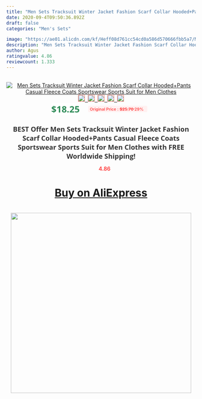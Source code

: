 ```yaml
---
title: "Men Sets Tracksuit Winter Jacket Fashion Scarf Collar Hooded+Pants Casual Fleece Coats Sportswear Sports Suit for Men Clothes"
date: 2020-09-4T09:50:36.892Z
draft: false
categories: "Men's Sets"

image: "https://ae01.alicdn.com/kf/Heff08d761cc54cd0a586d570666fbb5a7/Men-Sets-Tracksuit-Winter-Jacket-Fashion-Scarf-Collar-Hooded-Pants-Casual-Fleece-Coats-Sportswear-Sports-Suit.jpg"
description: "Men Sets Tracksuit Winter Jacket Fashion Scarf Collar Hooded+Pants Casual Fleece Coats Sportswear Sports Suit for Men Clothes"
author: Agus
ratingvalue: 4.86
reviewcount: 1.333
---
```

<br>
<div style="text-align: center;">
<a href="https://s.click.aliexpress.com/e/_ACy5o1" target="_blank" rel="nofollow noopener noreferrer"><img alt="Men Sets Tracksuit Winter Jacket Fashion Scarf Collar Hooded+Pants Casual Fleece Coats Sportswear Sports Suit for Men Clothes" class="magnifier-image" src="https://ae01.alicdn.com/kf/Heff08d761cc54cd0a586d570666fbb5a7/Men-Sets-Tracksuit-Winter-Jacket-Fashion-Scarf-Collar-Hooded-Pants-Casual-Fleece-Coats-Sportswear-Sports-Suit.jpg_640x640.jpg">
<br>
<img style="border:1px solid salmon" src="https://ae01.alicdn.com/kf/Heff08d761cc54cd0a586d570666fbb5a7/Men-Sets-Tracksuit-Winter-Jacket-Fashion-Scarf-Collar-Hooded-Pants-Casual-Fleece-Coats-Sportswear-Sports-Suit.jpg_120x120.jpg">&nbsp;&nbsp;<img style="border:1px solid salmon" src="https://ae01.alicdn.com/kf/H40db25321479472c8034c5b3fe77df631/Men-Sets-Tracksuit-Winter-Jacket-Fashion-Scarf-Collar-Hooded-Pants-Casual-Fleece-Coats-Sportswear-Sports-Suit.jpg_120x120.jpg">&nbsp;&nbsp;<img style="border:1px solid salmon" src="https://ae01.alicdn.com/kf/Hf4487f1824574e0abb31ce1ab44a469a4/Men-Sets-Tracksuit-Winter-Jacket-Fashion-Scarf-Collar-Hooded-Pants-Casual-Fleece-Coats-Sportswear-Sports-Suit.jpg_120x120.jpg">&nbsp;&nbsp;<img style="border:1px solid salmon" src="https://ae01.alicdn.com/kf/Hdfbe12fffb19441b8421a2af47b708471/Men-Sets-Tracksuit-Winter-Jacket-Fashion-Scarf-Collar-Hooded-Pants-Casual-Fleece-Coats-Sportswear-Sports-Suit.jpg_120x120.jpg">&nbsp;&nbsp;<img style="border:1px solid salmon" src="https://ae01.alicdn.com/kf/Hd3b2136a959547edb9c00e259b3008f0m/Men-Sets-Tracksuit-Winter-Jacket-Fashion-Scarf-Collar-Hooded-Pants-Casual-Fleece-Coats-Sportswear-Sports-Suit.jpg_120x120.jpg"></a></div><br0>
<div style="text-align: center;"><span style="background-color: white; border: 0px; box-sizing: border-box; color: seagreen; display: inline-block; font-family: &quot;open sans&quot; , &quot;arial&quot; , &quot;helvetica&quot; , sans-serif , &quot;heiti&quot;; font-size: 24px; font-stretch: inherit; font-weight: 700; line-height: inherit; margin: 0px 10px 0px 0px; padding: 0px; vertical-align: middle;">$18.25 </span>
<span style="background: rgb(255 , 241 , 241); border-radius: 3px; border: 0px; box-sizing: border-box; color: #ff4747; display: inline-block; font-family: inherit; font-size: 12px; font-stretch: inherit; font-style: inherit; font-variant: inherit; font-weight: 600; line-height: inherit; margin: 0px; padding: 2px 5px; transform: scale(0.9); vertical-align: middle;">Original Price : <b style="text-decoration: line-through;">$25.70 </b> 29%&nbsp;&nbsp;</span></div>
<h1 style="color: #333333; display: inline-block; font-family: &quot;open sans&quot; , &quot;arial&quot; , &quot;helvetica&quot; , sans-serif , &quot;heiti&quot;; font-size: 18px; font-stretch: inherit; font-weight: 700; text-align: center;">BEST Offer Men Sets Tracksuit Winter Jacket Fashion Scarf Collar Hooded+Pants Casual Fleece Coats Sportswear Sports Suit for Men Clothes with FREE Worldwide Shipping!</h1>
<div style="color: #ff4747; text-align: center;">
<img src="https://4.bp.blogspot.com/-M0ZcTcb-5uY/XleCXlxnR4I/AAAAAAAAAEc/OrjgMkXV1oMQFaCRZj5HQwOCBcu3w1FegCPcBGAYYCw/s1600/star.png" style="height: 15px;">&nbsp;<b>4.86</b></div>
<div class="button_cont" align="center"><a class="buynow_a" href="https://s.click.aliexpress.com/e/_ACy5o1" target="_blank" rel="nofollow noopener noreferrer"><H1>Buy on AliExpress</H1></a></div><br>
<div class="separator" style="clear: both; text-align: center;">
<img src="https://lh3.googleusercontent.com/-pTy5HemUv9M/XlePHvY0dAI/AAAAAAAAAE4/0nX5iRUoIWY8eMW9Dpxeirr157OZliDIgCLcBGAsYHQ/s1600/badge.gif" width="480">
</div>
